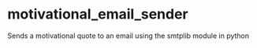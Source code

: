 # motivational_email_sender
Sends a motivational quote to an email using the smtplib module in python
